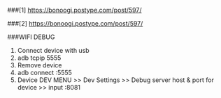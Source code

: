###[1]
https://bonoogi.postype.com/post/597/

###[2]
https://bonoogi.postype.com/post/597/

###WIFI DEBUG
1. Connect device with usb
2. adb tcpip 5555
3. Remove device
4. adb connect <devices IP>:5555
5. Device DEV MENU >> Dev Settings >> Debug server host & port for device >> input <PC IP>:8081